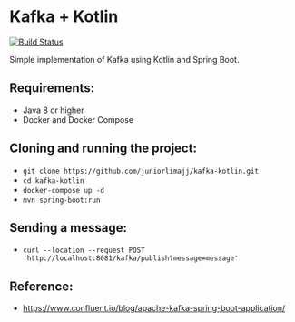 # Kafka + Kotlin

[![Build Status](https://travis-ci.org/juniorlimajj/kafka-kotlin.svg?branch=master)](https://travis-ci.org/juniorlimajj/kafka-kotlin)

Simple implementation of Kafka using Kotlin and Spring Boot.


Requirements:
- 
 - Java 8 or higher
 - Docker and Docker Compose

Cloning and running the project:
-
 - ``git clone https://github.com/juniorlimajj/kafka-kotlin.git``
 - ``cd kafka-kotlin``
 - ``docker-compose up -d``
 - ``mvn spring-boot:run``

Sending a message:
-
 - ``curl --location --request POST 'http://localhost:8081/kafka/publish?message=message'``

Reference:
- 
 - https://www.confluent.io/blog/apache-kafka-spring-boot-application/